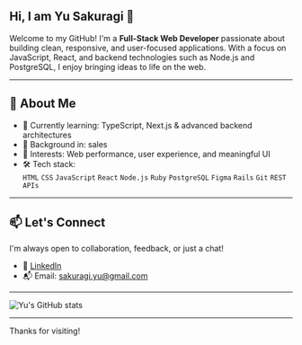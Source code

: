 ## Hi, I am Yu Sakuragi 👋

Welcome to my GitHub! I'm a **Full-Stack Web Developer** passionate about building clean, responsive, and user-focused applications. With a focus on JavaScript, React, and backend technologies such as Node.js and PostgreSQL, I enjoy bringing ideas to life on the web.

---

## 🚀 About Me
- 🌱 Currently learning: TypeScript, Next.js & advanced backend architectures  
- 🧠 Background in: sales  
- 🎯 Interests: Web performance, user experience, and meaningful UI  
- 🛠️ Tech stack:  
  `HTML` `CSS` `JavaScript` `React` `Node.js` `Ruby` `PostgreSQL` `Figma` `Rails` `Git` `REST APIs`

---

## 📫 Let's Connect

I'm always open to collaboration, feedback, or just a chat!
 
- 💼 [LinkedIn](https://linkedin.com/in/yu-sakuragi)  
- 📬 Email: sakuragi.yu@gmail.com

---
![Yu's GitHub stats](https://github-readme-stats.vercel.app/api?username=yusakuragi14&theme=ambient_gradient&show_icons=true)

---
Thanks for visiting!

